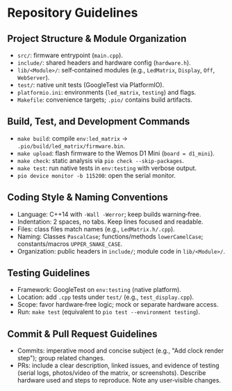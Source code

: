 # Repository Guidelines

## Project Structure & Module Organization
- `src/`: firmware entrypoint (`main.cpp`).
- `include/`: shared headers and hardware config (`hardware.h`).
- `lib/<Module>/`: self‑contained modules (e.g., `LedMatrix`, `Display`, `Off`, `WebServer`).
- `test/`: native unit tests (GoogleTest via PlatformIO).
- `platformio.ini`: environments (`led_matrix`, `testing`) and flags.
- `Makefile`: convenience targets; `.pio/` contains build artifacts.

## Build, Test, and Development Commands
- `make build`: compile `env:led_matrix` → `.pio/build/led_matrix/firmware.bin`.
- `make upload`: flash firmware to the Wemos D1 Mini (`board = d1_mini`).
- `make check`: static analysis via `pio check --skip-packages`.
- `make test`: run native tests in `env:testing` with verbose output.
- `pio device monitor -b 115200`: open the serial monitor.

## Coding Style & Naming Conventions
- Language: C++14 with `-Wall -Werror`; keep builds warning‑free.
- Indentation: 2 spaces, no tabs. Keep lines focused and readable.
- Files: class files match names (e.g., `LedMatrix.h/.cpp`).
- Naming: Classes `PascalCase`; functions/methods `lowerCamelCase`;
  constants/macros `UPPER_SNAKE_CASE`.
- Organization: public headers in `include/`; module code in `lib/<Module>/`.

## Testing Guidelines
- Framework: GoogleTest on `env:testing` (native platform).
- Location: add `.cpp` tests under `test/` (e.g., `test_display.cpp`).
- Scope: favor hardware‑free logic; mock or separate hardware access.
- Run: `make test` (equivalent to `pio test --environment testing`).

## Commit & Pull Request Guidelines
- Commits: imperative mood and concise subject (e.g., "Add clock render step"); group related changes.
- PRs: include a clear description, linked issues, and evidence of testing
  (serial logs, photos/video of the matrix, or screenshots). Describe
  hardware used and steps to reproduce. Note any user‑visible changes.
